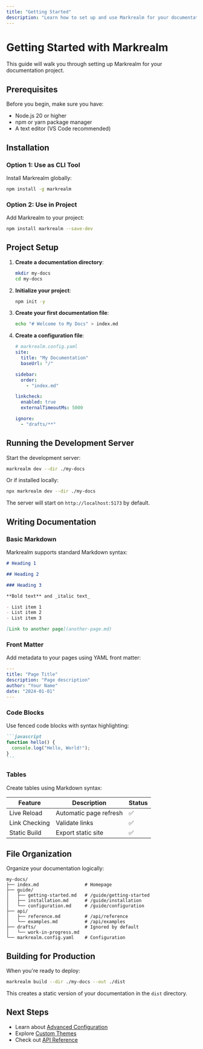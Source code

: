 ```yaml
---
title: "Getting Started"
description: "Learn how to set up and use Markrealm for your documentation"
---
```


# Getting Started with Markrealm

This guide will walk you through setting up Markrealm for your documentation project.

## Prerequisites

Before you begin, make sure you have:

- Node.js 20 or higher
- npm or yarn package manager
- A text editor (VS Code recommended)

## Installation

### Option 1: Use as CLI Tool

Install Markrealm globally:

```bash
npm install -g markrealm
```

### Option 2: Use in Project

Add Markrealm to your project:

```bash
npm install markrealm --save-dev
```

## Project Setup

1. **Create a documentation directory**:

   ```bash
   mkdir my-docs
   cd my-docs
   ```

2. **Initialize your project**:

   ```bash
   npm init -y
   ```

3. **Create your first documentation file**:

   ```bash
   echo "# Welcome to My Docs" > index.md
   ```

4. **Create a configuration file**:

   ```yaml
   # markrealm.config.yaml
   site:
     title: "My Documentation"
     baseUrl: "/"

   sidebar:
     order:
       - "index.md"

   linkcheck:
     enabled: true
     externalTimeoutMs: 5000

   ignore:
     - "drafts/**"
   ```

## Running the Development Server

Start the development server:

```bash
markrealm dev --dir ./my-docs
```

Or if installed locally:

```bash
npx markrealm dev --dir ./my-docs
```

The server will start on `http://localhost:5173` by default.

## Writing Documentation

### Basic Markdown

Markrealm supports standard Markdown syntax:

```markdown
# Heading 1

## Heading 2

### Heading 3

**Bold text** and _italic text_

- List item 1
- List item 2
- List item 3

[Link to another page](another-page.md)
```

### Front Matter

Add metadata to your pages using YAML front matter:

```yaml
---
title: "Page Title"
description: "Page description"
author: "Your Name"
date: "2024-01-01"
---
```

### Code Blocks

Use fenced code blocks with syntax highlighting:

````markdown
```javascript
function hello() {
  console.log("Hello, World!");
}
```
````

### Tables

Create tables using Markdown syntax:

| Feature       | Description            | Status |
| ------------- | ---------------------- | ------ |
| Live Reload   | Automatic page refresh | ✅     |
| Link Checking | Validate links         | ✅     |
| Static Build  | Export static site     | ✅     |

## File Organization

Organize your documentation logically:

```
my-docs/
├── index.md                 # Homepage
├── guide/
│   ├── getting-started.md   # /guide/getting-started
│   ├── installation.md      # /guide/installation
│   └── configuration.md     # /guide/configuration
├── api/
│   ├── reference.md         # /api/reference
│   └── examples.md          # /api/examples
├── drafts/                  # Ignored by default
│   └── work-in-progress.md
└── markrealm.config.yaml    # Configuration
```

## Building for Production

When you're ready to deploy:

```bash
markrealm build --dir ./my-docs --out ./dist
```

This creates a static version of your documentation in the `dist` directory.

## Next Steps

- Learn about [Advanced Configuration](/guide/configuration)
- Explore [Custom Themes](/guide/themes)
- Check out [API Reference](/api/reference)
